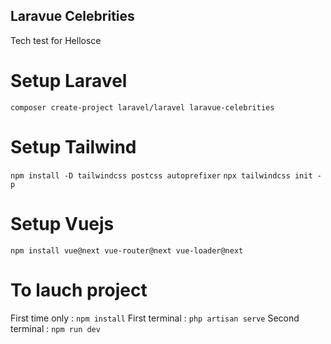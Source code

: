 ## Laravue Celebrities
Tech test for Hellosce

# Setup Laravel
```composer create-project laravel/laravel laravue-celebrities```

# Setup Tailwind
```npm install -D tailwindcss postcss autoprefixer```
```npx tailwindcss init -p```

# Setup Vuejs
```npm install vue@next vue-router@next vue-loader@next```

# To lauch project 
First time only :
```npm install```
First terminal :
```php artisan serve```
Second terminal : 
```npm run dev```
